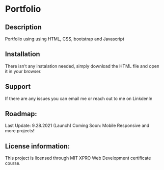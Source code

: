 # Portfolio 

## Description
Portfolio using using HTML, CSS, bootstrap and Javascript  
 
## Installation
There isn't any instalation needed, simply download the HTML file and open it in your browser. 

## Support
If there are any issues you can email me or reach out to me on LinkdenIn

## Roadmap: 
Last Update: 9.28.2021 (Launch) 
Coming Soon: Mobile Responsive and more projects!  

## License information: 
This project is licensed through MIT XPRO Web Development certificate course. 